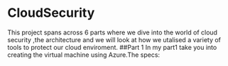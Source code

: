 # CloudSecurity
This project spans across 6 parts where we dive into the world of cloud security ,the architecture and we will look at how we utalised a variety of tools to protect our cloud enviroment.
##Part 1
In my part1 take you into creating the virtual machine using Azure.The
specs:
